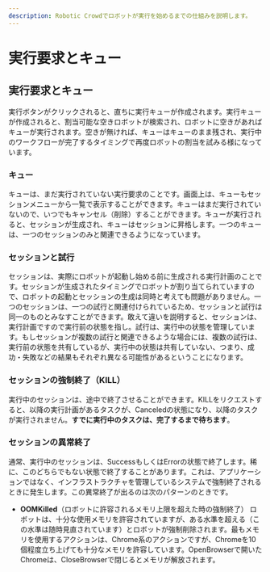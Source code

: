 ```yaml
---
description: Robotic Crowdでロボットが実行を始めるまでの仕組みを説明します。
---
```


# 実行要求とキュー

## 実行要求とキュー

実行ボタンがクリックされると、直ちに実行キューが作成されます。実行キューが作成されると、割当可能な空きロボットが検索され、ロボットに空きがあればキューが実行されます。空きが無ければ、キューはキューのまま残され、実行中のワークフローが完了するタイミングで再度ロボットの割当を試みる様になっています。

### キュー

キューは、まだ実行されていない実行要求のことです。画面上は、キューもセッションメニューから一覧で表示することができます。キューはまだ実行されていないので、いつでもキャンセル（削除）することができます。キューが実行されると、セッションが生成され、キューはセッションに昇格します。一つのキューは、一つのセッションのみと関連できるようになっています。

### セッションと試行

セッションは、実際にロボットが起動し始める前に生成される実行計画のことです。セッションが生成されたタイミングでロボットが割り当てられていますので、ロボットの起動とセッションの生成は同時と考えても問題がありません。一つのセッションは、一つの試行と関連付けられているため、セッションと試行は同一のものとみなすことができます。敢えて違いを説明すると、セッションは、実行計画ですので実行前の状態を指し。試行は、実行中の状態を管理しています。もしセッションが複数の試行と関連できるような場合には、複数の試行は、実行前の状態を共有しているが、実行中の状態は共有していない、つまり、成功・失敗などの結果もそれぞれ異なる可能性があるということになります。

### セッションの強制終了（KILL）

実行中のセッションは、途中で終了させることができます。KILLをリクエストすると、以降の実行計画があるタスクが、Canceledの状態になり、以降のタスクが実行されません。**すでに実行中のタスクは、完了するまで待ちます**。

### セッションの異常終了

通常、実行中のセッションは、SuccessもしくはErrorの状態で終了します。稀に、このどちらでもない状態で終了することがあります。これは、アプリケーションではなく、インフラストラクチャを管理しているシステムで強制終了されるときに発生します。この異常終了が出るのは次のパターンのときです。

* **OOMKilled**（ロボットに許容されるメモリ上限を超えた時の強制終了） ロボットは、十分な使用メモリを許容されていますが、ある水準を超える（この水準は随時見直されています）とロボットが強制削除されます。最もメモリを使用するアクションは、Chrome系のアクションですが、Chromeを10個程度立ち上げても十分なメモリを許容しています。OpenBrowserで開いたChromeは、CloseBrowserで閉じるとメモリが解放されます。

